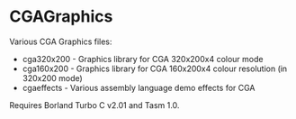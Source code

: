 # CGAGraphics

Various CGA Graphics files:

* cga320x200 - Graphics library for CGA 320x200x4 colour mode
* cga160x200 - Graphics library for CGA 160x200x4 colour resolution (in 320x200 mode)
* cgaeffects - Various assembly language demo effects for CGA

Requires Borland Turbo C v2.01 and Tasm 1.0.
